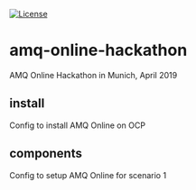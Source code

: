 [![License](https://img.shields.io/hexpm/l/plug.svg?maxAge=2592000)]()

# amq-online-hackathon
AMQ Online Hackathon in Munich, April 2019

## install
Config to install AMQ Online on OCP

## components
Config to setup AMQ Online for scenario 1
